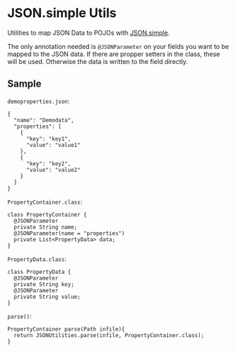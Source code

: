 # JSON.simple Utils

Utilities to map JSON Data to POJOs with [JSON.simple][jsonsimple].

The only annotation needed is `@JSONParameter` on your fields you want to be mapped
to the JSON data. If there are propper setters in the class, these will be used.
Otherwise the data is written to the field directly.

## Sample

`demoproperties.json`:

    {
      "name": "Demodata",
      "properties": [
        {
          "key": "key1",
          "value": "value1"
        },
        {
          "key": "key2",
          "value": "value2"
        }
      ]
    }

`PropertyContainer.class`:

    class PropertyContainer {
      @JSONParameter
      private String name;
      @JSONParameter(name = "properties")
      private List<PropertyData> data;
    }

`PropertyData.class`:
    
    class PropertyData {
      @JSONParameter
      private String key;
      @JSONParameter
      private String value;
    }

`parse()`:

    PropertyContainer parse(Path infile){
      return JSONUtilities.parse(infile, PropertyContainer.class);
    }

[jsonsimple]: https://github.com/fangyidong/json-simple

